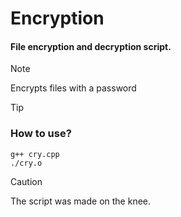 <h1> Encryption  </h1>
<h4> File encryption and decryption script. </h4>

> [!NOTE]
> Encrypts files with a password

> [!TIP]
> ### How to use? <br>
> <code>g++ cry.cpp</code><br>
> <code>./cry.o</code>

> [!CAUTION]
> The script was made on the knee. 
